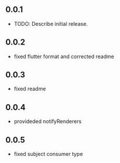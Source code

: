 ## 0.0.1

* TODO: Describe initial release.

## 0.0.2

* fixed flutter format and corrected readme

## 0.0.3

* fixed readme

## 0.0.4

* provideded notifyRenderers

## 0.0.5

* fixed subject consumer type
